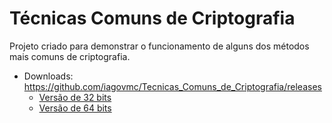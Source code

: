 # Técnicas Comuns de Criptografia

Projeto criado para demonstrar o funcionamento de alguns dos métodos mais comuns de criptografia.

* Downloads: https://github.com/iagovmc/Tecnicas_Comuns_de_Criptografia/releases
   * [Versão de 32 bits](https://github.com/iagovmc/Tecnicas_Comuns_de_Criptografia/releases/download/v1.0/Tecnicas.Comuns.de.Criptografia.x86.exe "Versão de 32 bits")
   * [Versão de 64 bits](https://github.com/iagovmc/Tecnicas_Comuns_de_Criptografia/releases/download/v1.0/Tecnicas.Comuns.de.Criptografia.x64.exe "Versão de 64 bits")
